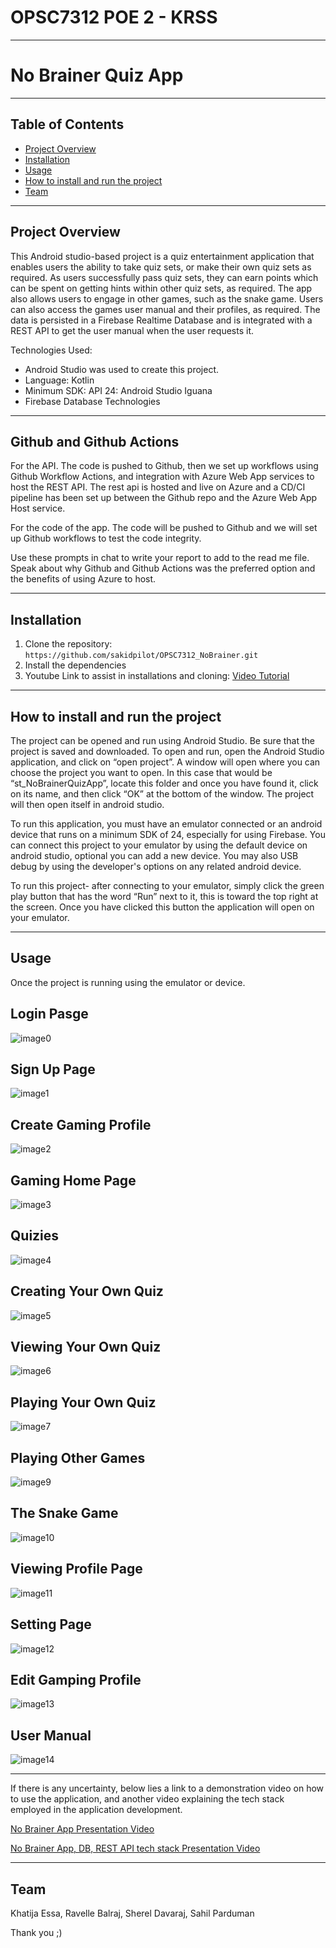 # OPSC7312 POE 2 - KRSS
___

# No Brainer Quiz App
___

## Table of Contents

- [Project Overview](#project-overview)
- [Installation](#installation)
- [Usage](#usage)
- [How to install and run the project](#how-to-install-and-run-the-project)
- [Team](#team)

___

## Project Overview

This Android studio-based project is a quiz entertainment application that enables users the ability to take quiz sets, or make their own quiz sets as required. As users successfully pass quiz sets, they can earn points which can be spent on getting hints within other quiz sets, as required. The app also allows users to engage in other games, such as the snake game. Users can also access the games user manual and their profiles, as required. The data is persisted in a Firebase Realtime Database and is integrated with a REST API to get the user manual when the user requests it.

Technologies Used:
- Android Studio was used to create this project.
- Language: Kotlin
- Minimum SDK:  API 24: Android Studio Iguana
- Firebase Database Technologies
___
## Github and Github Actions 

For the API. The code is pushed to Github, then we set up workflows using Github Workflow Actions, and integration with Azure Web App services to host the REST API.
The rest api is hosted and live on Azure and a CD/CI pipeline has been set up between the Github repo and the Azure Web App Host service. 

For the code of the app. The code will be pushed to Github and we will set up Github workflows to test the code integrity. 

Use these prompts in chat to write your report to add to the read me file. Speak about why Github and Github Actions was the preferred option and the benefits of using Azure to host.
___

## Installation

1. Clone the repository: `https://github.com/sakidpilot/OPSC7312_NoBrainer.git`
2. Install the dependencies
3. Youtube Link to assist in installations and cloning: [Video Tutorial](https://www.youtube.com/watch?v=JSwRqOZo2Y8)
___

## How to install and run the project
The project can be opened and run using Android Studio. Be sure that the project is saved and downloaded. To open and run, open the Android Studio application, and click on “open project”. A window will open where you can choose the project you want to open. In this case that would be “st_NoBrainerQuizApp”, locate this folder and once you have found it, click on its name, and then click “OK” at the bottom of the window. The project will then open itself in android studio.

To run this application, you must have an emulator connected or an android device that runs on a minimum SDK of 24, especially for using Firebase. You can connect this project to your emulator by using the default device on android studio, optional you can add a new device. You may also USB debug by using the developer's options on any related android device.

To run this project- after connecting to your emulator, simply click the green play button that has the word “Run” next to it, this is toward the top right at the screen. Once you have clicked this button the application will open on your emulator.
___

## Usage

Once the project is running using the emulator or device.

## Login Pasge

![image0](https://github.com/user-attachments/assets/011ae6b7-acc9-46ef-9803-d3d4bf134dbe)

## Sign Up Page

![image1](https://github.com/user-attachments/assets/2d100943-2fd3-4bc1-9bf8-aedb24814c1c)

## Create Gaming Profile

![image2](https://github.com/user-attachments/assets/2b87394c-4ca1-4135-95e5-d6ce270ffc90)

## Gaming Home Page

![image3](https://github.com/user-attachments/assets/6bf482d6-91fe-4a28-954e-cf3c5eef86d8)

## Quizies

![image4](https://github.com/user-attachments/assets/e7fb856e-bd16-467d-b526-fb4d602e35a3)

## Creating Your Own Quiz 

![image5](https://github.com/user-attachments/assets/6666a85a-4856-48ee-81d5-8b78eb49d425)

## Viewing Your Own Quiz

![image6](https://github.com/user-attachments/assets/83b8aaa8-0efd-49be-9917-56d01590ef65)

## Playing Your Own Quiz

![image7](https://github.com/user-attachments/assets/8faf9b08-0b8d-4e05-9248-d13e6bab1857)

## Playing Other Games

![image9](https://github.com/user-attachments/assets/18e9d93f-0a65-4dd6-85fc-a67e590ed85c)

## The Snake Game

![image10](https://github.com/user-attachments/assets/25ebfa50-d4d1-4757-968a-88e067bf5de5)

## Viewing Profile Page

![image11](https://github.com/user-attachments/assets/f0f34911-3fb1-4814-a217-1aa0475dd518)

## Setting Page

![image12](https://github.com/user-attachments/assets/5bb2e937-409a-4035-b09c-f6dae71df2c5)

## Edit Gamping Profile 

![image13](https://github.com/user-attachments/assets/51d9d1fc-9d70-4378-92e5-63e2ab7eeda2)

## User Manual 

![image14](https://github.com/user-attachments/assets/8fceea89-c987-42ef-9496-b298ab240ca8)

___

If there is any uncertainty, below lies a link to a demonstration video on how to use the application, and another video explaining the tech stack employed in the application development.

[No Brainer App Presentation Video](https://youtu.be/XVBMSLy3TrA)


[No Brainer App, DB, REST API tech stack Presentation Video](https://youtu.be/QwDc9Z9QMiE)

___


## Team

Khatija Essa, Ravelle Balraj, Sherel Davaraj, Sahil Parduman

Thank you ;)
